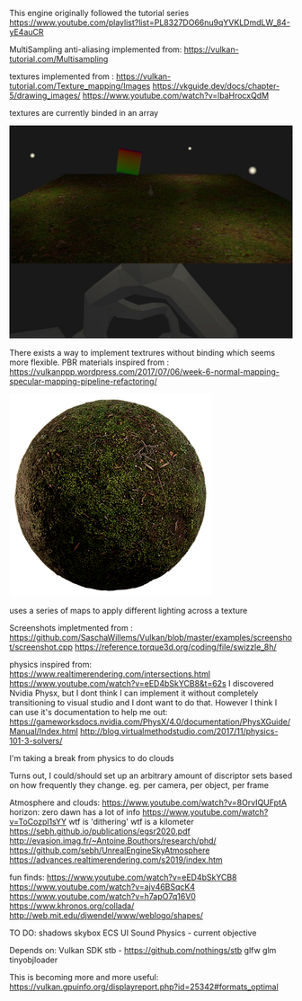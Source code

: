 This engine originally followed the tutorial series https://www.youtube.com/playlist?list=PL8327DO66nu9qYVKLDmdLW_84-yE4auCR

MultiSampling anti-aliasing implemented from: 
https://vulkan-tutorial.com/Multisampling

textures implemented from : 
https://vulkan-tutorial.com/Texture_mapping/Images
https://vkguide.dev/docs/chapter-5/drawing_images/
https://www.youtube.com/watch?v=lbaHrocxQdM

textures are currently binded in an array

![](Images/ScreenShots/BindedTextures.JPG)

There exists a way to implement textrures without binding which seems more flexible.
PBR materials inspired from :
https://vulkanppp.wordpress.com/2017/07/06/week-6-normal-mapping-specular-mapping-pipeline-refactoring/

![](Experimental/Mossy_Ground_xiboab2r/preview.png)

uses a series of maps to apply different lighting across a texture

Screenshots impletmented from :
https://github.com/SaschaWillems/Vulkan/blob/master/examples/screenshot/screenshot.cpp
https://reference.torque3d.org/coding/file/swizzle_8h/

physics inspired from:
https://www.realtimerendering.com/intersections.html
https://www.youtube.com/watch?v=eED4bSkYCB8&t=62s
I discovered Nvidia Physx, but I dont think I can implement it without completely transitioning to visual studio and I dont want to do that.
However I think I can use it's documentation to help me out:
https://gameworksdocs.nvidia.com/PhysX/4.0/documentation/PhysXGuide/Manual/Index.html
http://blog.virtualmethodstudio.com/2017/11/physics-101-3-solvers/

I'm taking a break from physics to do clouds

Turns out, I could/should set up an arbitrary amount of discriptor sets based on how frequently they change. eg. per camera, per object, per frame

Atmosphere and clouds:
https://www.youtube.com/watch?v=8OrvIQUFptA
horizon: zero dawn has a lot of info 
https://www.youtube.com/watch?v=ToCozpl1sYY
wtf is 'dithering'
wtf is a kilometer
https://sebh.github.io/publications/egsr2020.pdf
http://evasion.imag.fr/~Antoine.Bouthors/research/phd/ 
https://github.com/sebh/UnrealEngineSkyAtmosphere
https://advances.realtimerendering.com/s2019/index.htm

fun finds:
https://www.youtube.com/watch?v=eED4bSkYCB8
https://www.youtube.com/watch?v=ajv46BSqcK4
https://www.youtube.com/watch?v=h7apO7q16V0
https://www.khronos.org/collada/
http://web.mit.edu/djwendel/www/weblogo/shapes/


TO DO:
shadows
skybox
ECS
UI
Sound
Physics - current objective


Depends on:
    Vulkan SDK
    stb - https://github.com/nothings/stb
    glfw
    glm
    tinyobjloader
    
This is becoming more and more useful: https://vulkan.gpuinfo.org/displayreport.php?id=25342#formats_optimal